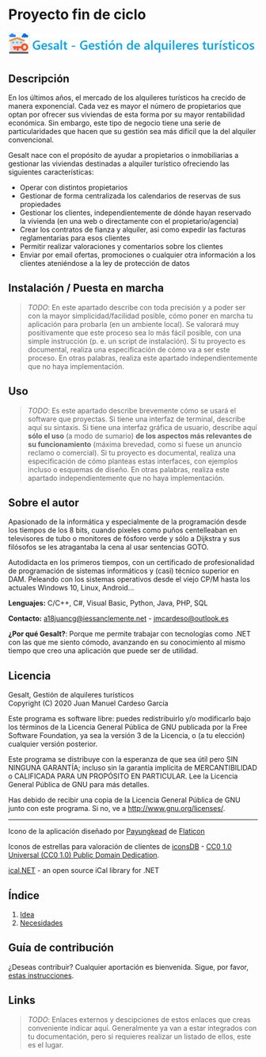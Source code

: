 # Proyecto fin de ciclo

![Banner](doc/img/banner.png)

## Descripción

En los últimos años, el mercado de los alquileres turísticos ha crecido de manera exponencial. Cada vez es mayor el número de propietarios que optan por ofrecer sus viviendas de esta forma por su mayor rentabilidad económica. Sin embargo, este tipo de negocio tiene una serie de particularidades que hacen que su gestión sea más difícil que la del alquiler convencional.

Gesalt nace con el propósito de ayudar a propietarios o inmobiliarias a gestionar las viviendas destinadas a alquiler turístico ofreciendo las siguientes características:

* Operar con distintos propietarios
* Gestionar de forma centralizada los calendarios de reservas de sus propiedades
* Gestionar los clientes, independientemente de dónde hayan reservado la vivienda (en una web o directamente con el propietario/agencia)
* Crear los contratos de fianza y alquiler, asi como expedir las facturas reglamentarias para esos clientes
* Permitir realizar valoraciones y comentarios sobre los clientes
* Enviar por email ofertas, promociones o cualquier otra información a los clientes ateniéndose a la ley de protección de datos

## Instalación / Puesta en marcha

> *TODO*: En este apartado describe con toda precisión y a poder ser con la mayor simplicidad/facilidad posible, cómo poner en marcha tu aplicación para probarla (en un ambiente local). Se valorará muy positivamente que este proceso sea lo más fácil posible, con una simple instrucción (p. e. un script de instalación).
> Si tu proyecto es documental, realiza una especificación de cómo va a ser este proceso. En otras palabras, realiza este apartado independientemente que no haya implementación.

## Uso

> *TODO*: Es este apartado describe brevemente cómo se usará el software que proyectas. Si tiene una interfaz de terminal, describe aquí su sintaxis. Si tiene una interfaz gráfica de usuario, describe aquí **sólo el uso** (a modo de sumario) **de los aspectos más relevantes de su funcionamiento** (máxima brevedad, como si fuese un anuncio reclamo o comercial).
> Si tu proyecto es documental, realiza una especificación de cómo planteas estas interfaces, con ejemplos incluso o esquemas de diseño. En otras palabras, realiza este apartado independientemente que no haya implementación.

## Sobre el autor

Apasionado de la informática y especialmente de la programación desde los tiempos de los 8 bits, cuando píxeles como puños centelleaban en televisores de tubo o monitores de fósforo verde y sólo a Dijkstra y sus filósofos se les atragantaba la cena al usar sentencias GOTO.

Autodidacta en los primeros tiempos, con un certificado de profesionalidad de programación de sistemas informáticos y (casi) técnico superior en DAM. Peleando con los sistemas operativos desde el viejo CP/M hasta los actuales Windows 10, Linux, Android...

**Lenguajes:** C/C++, C#, Visual Basic, Python, Java, PHP, SQL

**Contacto:** a18juancg@iessanclemente.net - jmcardeso@outlook.es

**¿Por qué Gesalt?**: Porque me permite trabajar con tecnologías como .NET con las que me siento cómodo, avanzando en su conocimiento al mismo tiempo que creo una aplicación que puede ser de utilidad.

## Licencia

Gesalt, Gestión de alquileres turísticos  
Copyright (C) 2020 Juan Manuel Cardeso García

Este programa es software libre: puedes redistribuirlo y/o modificarlo bajo
los términos de la Licencia General Pública de GNU publicada por la Free
Software Foundation, ya sea la versión 3 de la Licencia, o (a tu elección)
cualquier versión posterior.

Este programa se distribuye con la esperanza de que sea útil pero SIN
NINGUNA GARANTÍA; incluso sin la garantía implícita de MERCANTIBILIDAD o
CALIFICADA PARA UN PROPÓSITO EN PARTICULAR. Lee la Licencia General Pública
de GNU para más detalles.

Has debido de recibir una copia de la Licencia General Pública
de GNU junto con este programa. Si no, ve a http://www.gnu.org/licenses/.

***

Icono de la aplicación diseñado por [Payungkead](https://www.flaticon.es/autores/payungkead) de [Flaticon](https://www.flaticon.es/)

Iconos de estrellas para valoración de clientes de [iconsDB](https://www.iconsdb.com/) - [CC0 1.0 Universal (CC0 1.0) Public Domain Dedication](https://creativecommons.org/publicdomain/zero/1.0/deed.es).

[ical.NET](https://github.com/rianjs/ical.net) - an open source iCal library for .NET


## Índice

1. [Idea](doc/templates/1_idea.md)
2. [Necesidades](doc/templates/2_necesidades.md)


## Guía de contribución

¿Deseas contribuir? Cualquier aportación es bienvenida. Sigue, por favor, [estas instrucciones](CONTRIBUTING.md).

## Links

> *TODO*: Enlaces externos y descipciones de estos enlaces que creas conveniente indicar aquí. Generalmente ya van a estar integrados con tu documentación, pero si requieres realizar un listado de ellos, este es el lugar.


